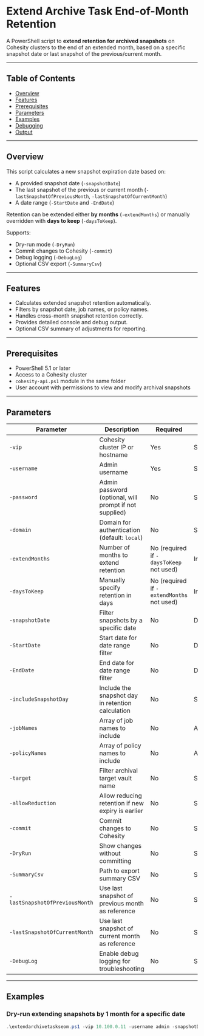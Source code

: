 # Extend Archive Task End-of-Month Retention

A PowerShell script to **extend retention for archived snapshots** on Cohesity clusters to the end of an extended month, based on a specific snapshot date or last snapshot of the previous/current month.

---

## Table of Contents

- [Overview](#overview)  
- [Features](#features)  
- [Prerequisites](#prerequisites)  
- [Parameters](#parameters)  
- [Examples](#examples)  
- [Debugging](#debugging)  
- [Output](#output)  

---

## Overview

This script calculates a new snapshot expiration date based on:  

- A provided snapshot date (`-snapshotDate`)  
- The last snapshot of the previous or current month (`-lastSnapshotOfPreviousMonth`, `-lastSnapshotOfCurrentMonth`)  
- A date range (`-StartDate` and `-EndDate`)  

Retention can be extended either **by months** (`-extendMonths`) or manually overridden with **days to keep** (`-daysToKeep`).  

Supports:  

- Dry-run mode (`-DryRun`)  
- Commit changes to Cohesity (`-commit`)  
- Debug logging (`-DebugLog`)  
- Optional CSV export (`-SummaryCsv`)  

---

## Features

- Calculates extended snapshot retention automatically.  
- Filters by snapshot date, job names, or policy names.  
- Handles cross-month snapshot retention correctly.  
- Provides detailed console and debug output.  
- Optional CSV summary of adjustments for reporting.  

---

## Prerequisites

- PowerShell 5.1 or later  
- Access to a Cohesity cluster  
- `cohesity-api.ps1` module in the same folder  
- User account with permissions to view and modify archival snapshots  

---

## Parameters

| Parameter | Description | Required | Type |
|-----------|-------------|----------|------|
| `-vip` | Cohesity cluster IP or hostname | Yes | String |
| `-username` | Admin username | Yes | String |
| `-password` | Admin password (optional, will prompt if not supplied) | No | String |
| `-domain` | Domain for authentication (default: `local`) | No | String |
| `-extendMonths` | Number of months to extend retention | No (required if `-daysToKeep` not used) | Int |
| `-daysToKeep` | Manually specify retention in days | No (required if `-extendMonths` not used) | Int |
| `-snapshotDate` | Filter snapshots by a specific date | No | DateTime |
| `-StartDate` | Start date for date range filter | No | DateTime |
| `-EndDate` | End date for date range filter | No | DateTime |
| `-includeSnapshotDay` | Include the snapshot day in retention calculation | No | Switch |
| `-jobNames` | Array of job names to include | No | Array |
| `-policyNames` | Array of policy names to include | No | Array |
| `-target` | Filter archival target vault name | No | String |
| `-allowReduction` | Allow reducing retention if new expiry is earlier | No | Switch |
| `-commit` | Commit changes to Cohesity | No | Switch |
| `-DryRun` | Show changes without committing | No | Switch |
| `-SummaryCsv` | Path to export summary CSV | No | String |
| `-lastSnapshotOfPreviousMonth` | Use last snapshot of previous month as reference | No | Switch |
| `-lastSnapshotOfCurrentMonth` | Use last snapshot of current month as reference | No | Switch |
| `-DebugLog` | Enable debug logging for troubleshooting | No | Switch |

---

## Examples

### Dry-run extending snapshots by 1 month for a specific date

```powershell
.\extendarchivetaskseom.ps1 -vip 10.100.0.11 -username admin -snapshotDate 2025-10-28 -extendMonths 1 -DryRun
